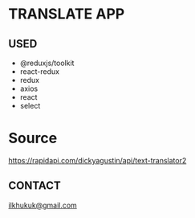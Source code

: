 # TRANSLATE APP

## USED

- @reduxjs/toolkit
- react-redux
- redux 
- axios
- react
- select

# Source
https://rapidapi.com/dickyagustin/api/text-translator2

## CONTACT

ilkhukuk@gmail.com
